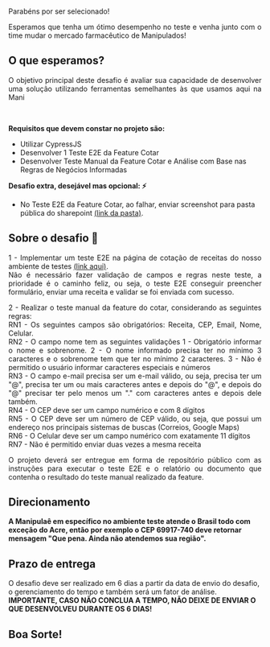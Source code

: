 </br>
<p align="justify">Parabéns por ser selecionado!</p>
<p align="justify">Esperamos que tenha um ótimo desempenho no teste e venha junto com o time mudar o mercado farmacêutico de Manipulados!</p>

## O que esperamos?

<p align="justify">O objetivo principal deste desafio é avaliar sua capacidade de desenvolver uma solução utilizando ferramentas semelhantes às que usamos aqui na Mani</p>
<br/>

<b>Requisitos que devem constar no projeto são:</b>

- Utilizar CypressJS
- Desenvolver 1 Teste E2E da Feature Cotar
- Desenvolver Teste Manual da Feature Cotar e Análise com Base nas Regras de Negócios Informadas

<b>Desafio extra, desejável mas opcional: ⚡</b>

- No Teste E2E da Feature Cotar, ao falhar, enviar screenshot para pasta pública do sharepoint <a href="https://manipulaecombr-my.sharepoint.com/:f:/g/personal/matheus_marinho_manipulae_com_br/Eklx5HErM45OsGgxOLHB3Q0BxZZSzVBzW0FvUKY0EoVajQ?e=XyoPxV">(link da pasta)</a>.

## Sobre o desafio 🤯

<p align="justify">1 - Implementar um teste E2E na página de cotação de receitas do nosso ambiente de testes <a href="https://webmani-test.manipulae.com.br/cotar">(link aqui)</a>.
</br>
Não é necessário fazer validação de campos e regras neste teste, a prioridade é o caminho feliz, ou seja, o teste E2E conseguir preencher formulário, enviar uma receita e validar se foi enviada com sucesso.</p>

<p align="justify">2 - Realizar o teste manual da feature do cotar, considerando as seguintes regras:
</br>
RN1 - Os seguintes campos são obrigatórios: Receita, CEP, Email, Nome, Celular.
</br>
RN2 - O campo nome tem as seguintes validações
	1 - Obrigatório informar o nome e sobrenome.
	2 - O nome informado precisa ter no mínimo 3 caracteres e o sobrenome tem que ter no mínimo 2 caracteres.
	3 - Não é permitido o usuário informar caracteres especiais e números
</br>
RN3 - O campo e-mail precisa ser um e-mail válido, ou seja, precisa ter um "@", precisa ter um ou mais caracteres antes e depois do "@", e depois do "@" precisar ter pelo menos um "." com caracteres antes e depois dele também.
</br>
RN4 - O CEP deve ser um campo numérico e com 8 dígitos
</br>
RN5 - O CEP deve ser um número de CEP válido, ou seja, que possui um endereço nos principais sistemas de buscas (Correios, Google Maps)
</br>
RN6 - O Celular deve ser um campo numérico com exatamente 11 dígitos
</br>
RN7 - Não é permitido enviar duas vezes a mesma receita
</p>

<p align="justify">O projeto deverá ser entregue em forma de repositório público com as instruções para executar o teste E2E e o relatório ou documento que contenha o resultado do teste manual realizado da feature.</p>

## Direcionamento

<b>A Manipulaê em específico no ambiente teste atende o Brasil todo com exceção do Acre, então por exemplo o CEP 69917-740 deve retornar mensagem "Que pena. Ainda não atendemos sua região".</b>
<br/>

## Prazo de entrega

O desafio deve ser realizado em 6 dias a partir da data de envio do desafio, o gerenciamento do tempo e também será um fator de análise.
<b>IMPORTANTE, CASO NÃO CONCLUA A TEMPO, NÃO DEIXE DE ENVIAR O QUE DESENVOLVEU DURANTE OS 6 DIAS!</b>

## Boa Sorte!
